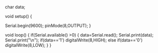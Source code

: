char data;


void setup()
{


Serial.begin(9600);
pinMode(8,OUTPUT);
}

void loop()
{
if(Serial.available() >0)
{
data=Serial.read();
Serial.print(data);
Serial.print("\n");
if(data=='1')
digitalWrite(8,HIGH);
else if(data=='0') 
digitalWrite(8,LOW);
}
}



